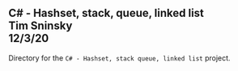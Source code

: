 **C# - Hashset, stack, queue, linked list**\
Tim Sninsky\
12/3/20
---
Directory for the `C# - Hashset, stack queue, linked list` project.
